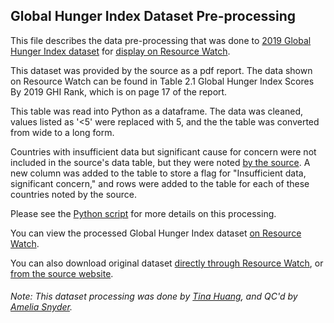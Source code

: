 ## Global Hunger Index Dataset Pre-processing
This file describes the data pre-processing that was done to [2019 Global Hunger Index dataset](https://www.globalhungerindex.org/download/all.html) for [display on Resource Watch](https://resourcewatch.org/data/explore/foo015a-Global-Hunger-Index).

This dataset was provided by the source as a pdf report. The data shown on Resource Watch can be found in Table 2.1 Global Hunger Index Scores By 2019 GHI Rank, which is on page 17 of the report.

This table was read into Python as a dataframe. The data was cleaned, values listed as '<5' were replaced with 5, and the the table was converted from wide to a long form.

Countries with insufficient data but significant cause for concern were not included in the source's data table, but they were noted [by the source](https://www.globalhungerindex.org/results.html#box-2-1). A new column was added to the table to store a flag for "Insufficient data, significant concern," and rows were added to the table for each of these countries noted by the source. 

Please see the [Python script](https://github.com/resource-watch/data-pre-processing/blob/master/foo_015a_global_hunger_index/foo_015a_global_hunger_index_processing.py) for more details on this processing.

You can view the processed Global Hunger Index dataset [on Resource Watch](https://resourcewatch.org/data/explore/foo015a-Global-Hunger-Index).

You can also download original dataset [directly through Resource Watch](http://wri-projects.s3.amazonaws.com/resourcewatch/foo_015a_global_hunger_index.zip), or [from the source website](https://www.globalhungerindex.org/download/all.html).

###### Note: This dataset processing was done by [Tina Huang](https://www.wri.org/profile/tina-huang), and QC'd by [Amelia Snyder](https://www.wri.org/profile/amelia-snyder).
